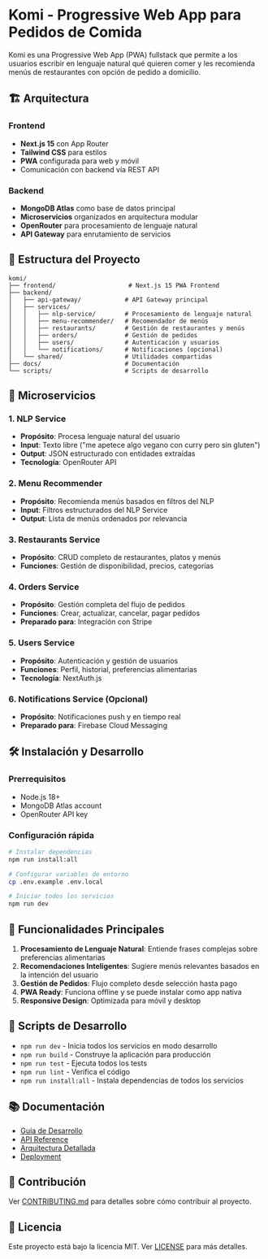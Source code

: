 # Komi - Progressive Web App para Pedidos de Comida

Komi es una Progressive Web App (PWA) fullstack que permite a los usuarios escribir en lenguaje natural qué quieren comer y les recomienda menús de restaurantes con opción de pedido a domicilio.

## 🏗️ Arquitectura

### Frontend
- **Next.js 15** con App Router
- **Tailwind CSS** para estilos
- **PWA** configurada para web y móvil
- Comunicación con backend vía REST API

### Backend
- **MongoDB Atlas** como base de datos principal
- **Microservicios** organizados en arquitectura modular
- **OpenRouter** para procesamiento de lenguaje natural
- **API Gateway** para enrutamiento de servicios

## 📁 Estructura del Proyecto

```
komi/
├── frontend/                    # Next.js 15 PWA Frontend
├── backend/
│   ├── api-gateway/            # API Gateway principal
│   ├── services/
│   │   ├── nlp-service/        # Procesamiento de lenguaje natural
│   │   ├── menu-recommender/   # Recomendador de menús
│   │   ├── restaurants/        # Gestión de restaurantes y menús
│   │   ├── orders/             # Gestión de pedidos
│   │   ├── users/              # Autenticación y usuarios
│   │   └── notifications/      # Notificaciones (opcional)
│   └── shared/                 # Utilidades compartidas
├── docs/                       # Documentación
└── scripts/                    # Scripts de desarrollo
```

## 🚀 Microservicios

### 1. NLP Service
- **Propósito**: Procesa lenguaje natural del usuario
- **Input**: Texto libre ("me apetece algo vegano con curry pero sin gluten")
- **Output**: JSON estructurado con entidades extraídas
- **Tecnología**: OpenRouter API

### 2. Menu Recommender
- **Propósito**: Recomienda menús basados en filtros del NLP
- **Input**: Filtros estructurados del NLP Service
- **Output**: Lista de menús ordenados por relevancia

### 3. Restaurants Service
- **Propósito**: CRUD completo de restaurantes, platos y menús
- **Funciones**: Gestión de disponibilidad, precios, categorías

### 4. Orders Service
- **Propósito**: Gestión completa del flujo de pedidos
- **Funciones**: Crear, actualizar, cancelar, pagar pedidos
- **Preparado para**: Integración con Stripe

### 5. Users Service
- **Propósito**: Autenticación y gestión de usuarios
- **Funciones**: Perfil, historial, preferencias alimentarias
- **Tecnología**: NextAuth.js

### 6. Notifications Service (Opcional)
- **Propósito**: Notificaciones push y en tiempo real
- **Preparado para**: Firebase Cloud Messaging

## 🛠️ Instalación y Desarrollo

### Prerrequisitos
- Node.js 18+
- MongoDB Atlas account
- OpenRouter API key

### Configuración rápida
```bash
# Instalar dependencias
npm run install:all

# Configurar variables de entorno
cp .env.example .env.local

# Iniciar todos los servicios
npm run dev
```

## 🌟 Funcionalidades Principales

1. **Procesamiento de Lenguaje Natural**: Entiende frases complejas sobre preferencias alimentarias
2. **Recomendaciones Inteligentes**: Sugiere menús relevantes basados en la intención del usuario
3. **Gestión de Pedidos**: Flujo completo desde selección hasta pago
4. **PWA Ready**: Funciona offline y se puede instalar como app nativa
5. **Responsive Design**: Optimizada para móvil y desktop

## 🔧 Scripts de Desarrollo

- `npm run dev` - Inicia todos los servicios en modo desarrollo
- `npm run build` - Construye la aplicación para producción
- `npm run test` - Ejecuta todos los tests
- `npm run lint` - Verifica el código
- `npm run install:all` - Instala dependencias de todos los servicios

## 📚 Documentación

- [Guía de Desarrollo](./docs/development.md)
- [API Reference](./docs/api.md)
- [Arquitectura Detallada](./docs/architecture.md)
- [Deployment](./docs/deployment.md)

## 🤝 Contribución

Ver [CONTRIBUTING.md](./CONTRIBUTING.md) para detalles sobre cómo contribuir al proyecto.

## 📄 Licencia

Este proyecto está bajo la licencia MIT. Ver [LICENSE](./LICENSE) para más detalles.